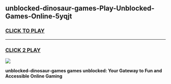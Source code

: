 
## unblocked-dinosaur-games-Play-Unblocked-Games-Online-5yqjt
<h3>
<a href="https://premium76.site?title=unblocked-dinosaur-games&ref=25A">CLICK TO PLAY</a></h3>
<hr>

<h3>
<a href="https://premium76.site?title=unblocked-dinosaur-games&ref=25A">CLICK 2 PLAY</a>
  
</h3>

<a href="https://premium76.site?title=unblocked-dinosaur-games&ref=25A"><img src="https://clearcache.store/games.png"></a>


**unblocked-dinosaur-games games unblocked: Your Gateway to Fun and Accessible Online Gaming**
